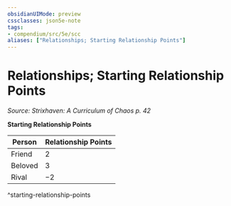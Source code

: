 ```yaml
---
obsidianUIMode: preview
cssclasses: json5e-note
tags:
- compendium/src/5e/scc
aliases: ["Relationships; Starting Relationship Points"]
---
```

# Relationships; Starting Relationship Points
*Source: Strixhaven: A Curriculum of Chaos p. 42* 

**Starting Relationship Points**

| Person | Relationship Points |
|--------|---------------------|
| Friend | 2 |
| Beloved | 3 |
| Rival | −2 |
^starting-relationship-points